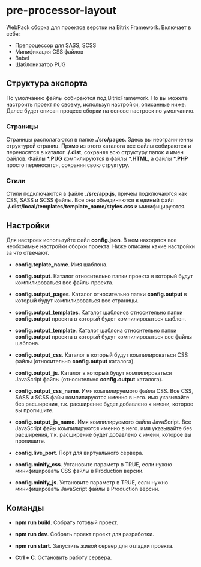 # pre-processor-layout
WebPack сборка для проектов верстки на Bitrix Framework. Включает в себя:
- Препроцессор для SASS, SCSS
- Минификация CSS файлов
- Babel
- Шаблонизатор PUG


## Структура экспорта
По умолчанию файлы собираются под BitrixFramework. Но вы можете настроить проект по своему, используя настройки, описанные ниже. Далее будет описан процесс сборки на основе настроек по умолчанию.

### Страницы
Страницы располагаются в папке **./src/pages**. Здесь вы неограниченны структурой страниц. Прямо из этого каталога все файлы собираются и переносятся в каталог **./.dist**, сохраняя всю структуру папок и имен файлов. Файлы **\*.PUG** компилируются в файлы **\*.HTML**, а файлы **\*.PHP** просто переносятся, сохраняя свою структуру.

### Стили
Стили подключаются в файле **./src/app.js**, причем подключаются как CSS, SASS и SCSS файлы. Все они объединяются в единый файл **./.dist/local/templates/__template_name__/styles.css** и минифицируются.


## Настройки
Для настроек используйте файл **config.json**. В нем находятся все необхоимые настройки сборки проекта.
Ниже описаны какие настройки за что отвечают.

- **config.teplate_name**. Имя шаблона.

- **config.output**. Каталог относительно папки проекта в который будут компилироваться все файлы проекта.
- **config.output_pages**. Каталог относительно папки **config.output** в который будут компилироваться все страницы.
- **config.output_templates**. Каталог шаблонов относительно папки **config.output** проекта в который будет компилироваться шаблон.
- **config.output_template**. Каталог шаблона относительно папки **config.output** проекта в который будут компилироваться все файлы шаблона.
- **config.output_css**. Каталог в который будут компилироваться CSS файлы (относительно **config.output** каталога).
- **config.output_js**. Каталог в который будут компилироваться JavaScript файлы (относительно **config.output** каталога).
- **config.output_css_name**. Имя компилируемого файла CSS. Все CSS, SASS и SCSS файы компилируются именно в него. имя указывайте без расширения, т.к. расширение будет добавлено к имени, которое вы пропишите.
- **config.output_js_name**. Имя компилируемого файла JavaScript. Все JavaScript файы компилируются именно в него. имя указывайте без расширения, т.к. расширение будет добавлено к имени, которое вы пропишите.

- **config.live_port**. Порт для виртуального сервера.

- **config.minify_css**. Установите параметр в TRUE, если нужно минифицировать CSS файлы в Production версии.
- **config.minify_js**. Установите параметр в TRUE, если нужно минифицировать JavaScript файлы в Production версии.


## Команды

- **npm run build**. Собрать готовый проект.

- **npm run dev**. Собрать проект проект для разработки.

- **npm run start**. Запустить живой сервер для отладки проекта.
- **Ctrl + C**. Остановить работу сервера.
